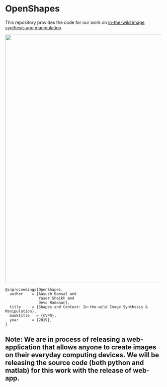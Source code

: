 # OpenShapes

This repository provides the code for our work on [in-the-wild image synthesis and manipulation](http://www.cs.cmu.edu/~aayushb/OpenShapes/).

<img src="https://www.cs.cmu.edu/~aayushb/OpenShapes/teaser.png" width="800px"/>

```make
@inproceedings{OpenShapes,
  author    = {Aayush Bansal and
               Yaser Sheikh and
               Deva Ramanan},
  title     = {Shapes and Context: In-the-wild Image Synthesis & Manipulation},
  booktitle   = {CVPR},
  year      = {2019},
}
```


## Note: We are in process of releasing a web-application that allows anyone to create images on their everyday computing devices. We will be releasing the source code (both python and matlab) for this work with the release of web-app.

